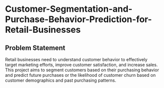 # Customer-Segmentation-and-Purchase-Behavior-Prediction-for-Retail-Businesses

## Problem Statement
Retail businesses need to understand customer behavior to effectively target marketing efforts, improve customer satisfaction, and increase sales. This project aims to segment customers based on their purchasing behavior and predict future purchases or the likelihood of customer churn based on customer demographics and past purchasing patterns.
